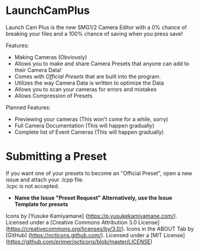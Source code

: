 # LaunchCamPlus
Launch Cam Plus is the new SMG1/2 Camera Editor with a 0% chance of breaking your files and a 100% chance of saving when you press save!

Features:
- Making Cameras (Obviously)
- Allows you to make and share Camera Presets that anyone can add to their Camera Data!
- Comes with *Official Presets* that are built into the program.
- Utilizes the way Camera Data is written to optimize the Data
- Allows you to scan your cameras for errors and mistakes
- Allows Compression of Presets

Planned Features:
- Previewing your cameras (This won't come for a while, sorry)
- Full Camera Documentation (This will happen gradually)
- Complete list of Event Cameras (This will happen gradually)

# Submitting a Preset
If you want one of your presets to become an "Official Preset", open a new issue and attach your .lcpp file.<br>
.lcpc is not accepted.
- **Name the Issue "Preset Request" Alternatively, use the Issue Template for presets**




Icons by [Yusuke Kamiyamane] (https://p.yusukekamiyamane.com/). Licensed under a [Creative Commons Attribution 3.0 License] (https://creativecommons.org/licenses/by/3.0/).
Icons in the ABOUT Tab by [GitHub] (https://octicons.github.com/). Licensed under a [MIT License] (https://github.com/primer/octicons/blob/master/LICENSE)